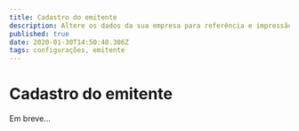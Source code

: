 ```yaml
---
title: Cadastro do emitente
description: Altere os dados da sua empresa para referência e impressão em documentos
published: true
date: 2020-01-30T14:50:48.306Z
tags: configurações, emitente
---
```


# Cadastro do emitente

Em breve...
